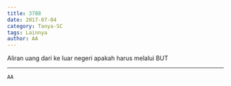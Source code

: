 ```yaml
---
title: 3788
date: 2017-07-04
category: Tanya-SC
tags: Lainnya
author: AA
---
```


Aliran uang dari ke luar negeri apakah harus melalui BUT

---



`AA`
